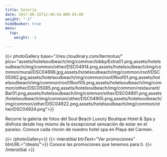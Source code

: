 ```yaml
---
title: Galería
date: 2017-08-15T12:40:54.000-05:00
weight: "-1"
hideBooker: true
menu:
  top:
    weight: -1

---
```

<div class="container">
  {{< photoGallery base="//res.cloudinary.com/itermotus/" pics="assets/hotelsoulbeach/img/common/lobby/Extra01.png,assets/hotelsoulbeach/img/common/other/DSC04914.png,assets/hotelsoulbeach/img/common/mural/DSC04898.jpg,assets/hotelsoulbeach/img/common/roof/DSC05062.jpg,assets/hotelsoulbeach/img/common/roof/Roof01.png,assets/hotelsoulbeach/img/common/roof/Roof05.png,assets/hotelsoulbeach/img/common/other/DSC05085.png,assets/hotelsoulbeach/img/common/restaurant/Bar01.png,assets/hotelsoulbeach/img/common/other/DSC04901.png,assets/hotelsoulbeach/img/common/other/DSC04905.png,assets/hotelsoulbeach/img/common/other/DSC04922.png,assets/hotelsoulbeach/img/common/other/DSC04924.png">}}
  <p>Recorre la galería de fotos del Soul Beach Luxury Boutique Hotel & Spa y disfruta desde hoy mismo de la excepcional sensación de estar en el paraíso. Conoce cada rincón de nuestro hotel spa en Playa del Carmen.</p>
  {{< /photoGallery>}}
  {{< interstitial btnText="Ver promociones" btnURL="/deals/">}}
  Conoce las promociones que tenemos para ti.
  {{< /interstitial >}}
</div>